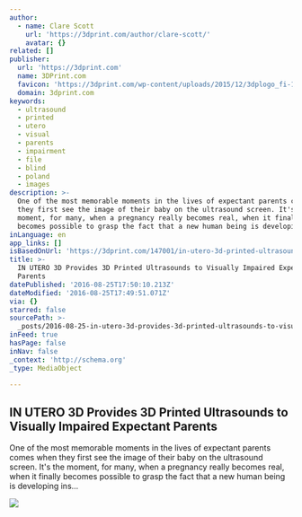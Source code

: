 ```yaml
---
author:
  - name: Clare Scott
    url: 'https://3dprint.com/author/clare-scott/'
    avatar: {}
related: []
publisher:
  url: 'https://3dprint.com'
  name: 3DPrint.com
  favicon: 'https://3dprint.com/wp-content/uploads/2015/12/3dplogo_fi-1.jpg'
  domain: 3dprint.com
keywords:
  - ultrasound
  - printed
  - utero
  - visual
  - parents
  - impairment
  - file
  - blind
  - poland
  - images
description: >-
  One of the most memorable moments in the lives of expectant parents comes when
  they first see the image of their baby on the ultrasound screen. It's the
  moment, for many, when a pregnancy really becomes real, when it finally
  becomes possible to grasp the fact that a new human being is developing ins...
inLanguage: en
app_links: []
isBasedOnUrl: 'https://3dprint.com/147001/in-utero-3d-printed-ultrasounds/'
title: >-
  IN UTERO 3D Provides 3D Printed Ultrasounds to Visually Impaired Expectant
  Parents
datePublished: '2016-08-25T17:50:10.213Z'
dateModified: '2016-08-25T17:49:51.071Z'
via: {}
starred: false
sourcePath: >-
  _posts/2016-08-25-in-utero-3d-provides-3d-printed-ultrasounds-to-visually-impa.md
inFeed: true
hasPage: false
inNav: false
_context: 'http://schema.org'
_type: MediaObject

---
```

<article style=""><h1>IN UTERO 3D Provides 3D Printed Ultrasounds to Visually Impaired Expectant Parents</h1><p>One of the most memorable moments in the lives of expectant parents comes when they first see the image of their baby on the ultrasound screen. It's the moment, for many, when a pregnancy really becomes real, when it finally becomes possible to grasp the fact that a new human being is developing ins...</p><img src="https://3dprint.com/wp-content/uploads/2016/08/DSC_9826.jpg" /></article>